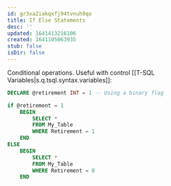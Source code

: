 ```yaml
---
id: gr3xa2iakqxfj94tvnuh9qo
title: If Else Statements
desc: ''
updated: 1641413216106
created: 1641105063935
stub: false
isDir: false
---
```



Conditional operations. Useful with control [[T-SQL Variables|s.q.tsql.syntax.variables]]:

```sql
DECLARE @retirement INT = 1 -- Using a binary flag

if @retirement = 1
	BEGIN
		SELECT *
		FROM My_Table
		WHERE Retirement = 1
	END
ELSE
	BEGIN
		SELECT *
		FROM My_Table
		WHERE Retirement = 0
	END
```
